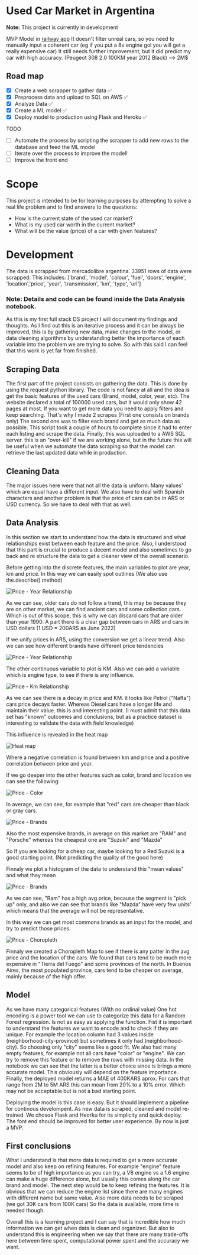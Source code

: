   # Used Car Market in Argentina

**Note:** This project is currently in development

MVP Model in [railway app](https://car-price-predict.up.railway.app/input)
It doesn't filter unreal cars, so you need to manually input a coherent car (eg if you put a 8v engine gol you will get a really expensive car)
It still needs further improvement, but it did predict my car with high accuracy. (Peugeot 308 2.0 100KM year 2012 Black) --> 2M$

## Road map

 - [x] Create a web scrapper to gather data ✅
 - [x] Preprocess data and upload to SQL on AWS ✅
 - [x] Analyze Data ✅
 - [x] Create a ML model ✅
 - [x] Deploy model to production using Flask and Heroku ✅
 
 TODO
 - [ ] Automate the process by scripting the scrapper to add new rows to the database and feed the ML model
 - [ ] Iterate over the process to improve the model!
 - [ ] Improve the front end

# Scope

This project is intended to be for learning purposes by attempting to solve a real life problem and to find answers to the questions:

 - How is the current state of the used car market? 
 - What is my used car worth in the current market?  
 - What will be the value (price) of a car with given features?

# Development

The data is scrapped from mercadolibre argentina. 33951 rows of data were scrapped. 
This includes:
['brand', 'model', 'colour', 'fuel', 'doors', 'engine', 'location','price', 'year', 'transmission', 'km', 'type', 'url']

### Note: Details and code can be found inside the Data Analysis notebook.

 As this is my first full stack DS project I will document my findings and thoughts. As I find out this is an iterative process and it can be always be improved, this is by gathering new data, make changes to the model, or data cleaning algorithms by understanding better the importance of each variable into the problem we are trying to solve. So with this said I can feel that this work is yet far from finished.
 
 ## Scraping Data
 The first part of the project consists on gathering the data. This is done by using the request python library. The code is not fancy at all and the idea is get the basic features of the used cars (Brand, model, color, year, etc). The website declared a total of 100000 used cars, but it would only show 42 pages at most. If you want to get more data you need to apply filters and keep searching. That's why I made 2 scrapes (First one consists on brands only) The second one was to filter each brand and get as much data as possible. This script took a couple of hours to complete since it had to enter each listing and scrape the data.
 Finally, this was uploaded to a AWS SQL server. this is an "over-kill" if we are working alone, but in the future this will be useful when we automate the data scraping so that the model can retrieve the last updated data while in production.
 
 ## Cleaning Data
 The major issues here were that not all the data is uniform. Many values' which are equal have a different input. We also have to deal with Spanish characters and another problem is that the price of cars can be in ARS or USD currency. So we have to deal with that as well.
 
 ## Data Analysis
 In this section we start to understand how the data is structured and what relationships exist between each feature and the price. Also, I understood that this part is crucial to produce a decent model and also sometimes to go back and re structure the data to get a cleaner view of the overall scenario.
 
 Before getting into the discrete features, the main variables to plot are year, km and price. In this way we can easily spot outlines (We also use the.describe() method)
 
 ![Price - Year Relationship](/img/priceyear.png "priceyear")
 
 As we can see, older cars do not follow a trend, this may be because they are on other market, we can find ancient cars and some collection cars. Which is out of this scope, this is why we can discard cars that are older than year 1990. A part there is a clear gap between cars in ARS and cars in USD dollars (1 USD = 200ARS as June 2022)
 
 If we unify prices in ARS, using the conversion we get a linear trend. Also we can see how different brands have different price tendencies
 
 ![Price - Year Relationship](/img/priceyear2.png "priceyear")
 
 
 The other continuous variable to plot is KM. Also we can add a variable which is engine type, to see if there is any influence.
 
 ![Price - Km Relationship](/img/pricekm.png "price km")
 
 As we can see there is a decay in price and KM. it looks like Petrol ("Nafta") cars price decays faster. Whereas Diesel cars have a longer life and maintain their value. this is and interesting point. (I must admit that this data set has "known" outcomes and conclusions, but as a practice dataset is interesting to validate the data with field knowledge)
 
 This influence is revealed in the heat map
 
 ![Heat map](/img/heatmap.png "heat map")
 
 Where a negative correlation is found between km and price and a positive correlation between price and year.
 
 
 If we go deeper into the other features such as color, brand and location we can see the following:
 
 ![Price - Color](/img/boxplot1.png "color")
 
 In average, we can see, for example that "red" cars are cheaper than black or gray cars.
 
 ![Price - Brands](/img/brands.png "Brands")
 
 Also the most expensive brands, in average on this market are "RAM" and "Porsche" whereas the cheapest one are "Suzuki" and "Mazda"
 
 So If you are looking for a cheap car, maybe looking for a Red Suzuki is a good starting point. (Not predicting the quality of the good here)
 
 
 Finnaly we plot a histogram of the data to understand this "mean values" and what they mean
 
 ![Price - Brands](/img/histplot.png "Hist plot")
 
 As we can see, "Ram" has a high avg price, because the segment is "pick up" only, and also we can see that brands like "Mazda" have very few units' which means that the average will not be representative.
 
 In this way we can get most commons brands as an input for the model, and try to predict those prices.
 
 ![Price - Choropleth](/img/image.png "Map")
 
 Finnaly we created a Choropleth Map to see if there is any patter in the avg price and the location of the cars. We found that cars tend to be much more expensive in "Tierra del Fuego" and some provinces of the north. In Buenos Aires, the most populated province, cars tend to be cheaper on average, mainly because of the high offer.
  
 ## Model
 
 As we have many categorical features (With no ordinal value) One hot encoding is a power tool we can use to categorize this data for a Random Forest regression.
 Is not as easy as applying the function. Fist it is important to understand the features we want to encode and to check if they are unique. For example the location column had 3 values inside (neighborhood-city-province) but sometimes it only had (neighborhood-city). So choosing only "city" seems like a good fit. 
 We also had many empty features, for example not all cars have "color" or "engine". We can try to remove this feature or to remove the rows with missing data. In the notebook we can see that the latter is a better choice since is brings a more accurate model. This obviously will depend on the feature importance.
 Finally, the deployed model returns a MAE of 400KARS aprox. For cars that range from 2M to 5M ARS this can mean from 20% to a 10% error. Which may not be acceptable but is not a bad starting point.
 
 Deploying the model is this case is easy. But it should implement a pipeline for continous develompent. As new data is scraped, cleaned and model re-trained.
 We chosoe Flask and Heorku for its simplicity and quick deploy.
 The font end should be improved for better user experience. By now is just a MVP.
 
 ## First conclusions
 What I understand is that more data is required to get a more accurate model and also keep on refining features. For example "engine" feature seems to be of high importance as you can try, a V8 engine vs a 1.6 engine can make a huge difference alone, but usually this comes along the car brand and model. 
 The next step would be to keep refining the features. It is obvious that we can reduce the engine list since there are many engines with different name but same value. Also more data needs to be scraped (we got 30K cars from 100K cars) So the data is available, more time is needed though.
 
 Overall this is a learning project and I can say that is incredible how much information we can get when data is clean and organized. But also to understand this is engineering when we say that there are many trade-offs here between time spent, computational power spent and the accuracy we want.
 
  
 
  
 


  



